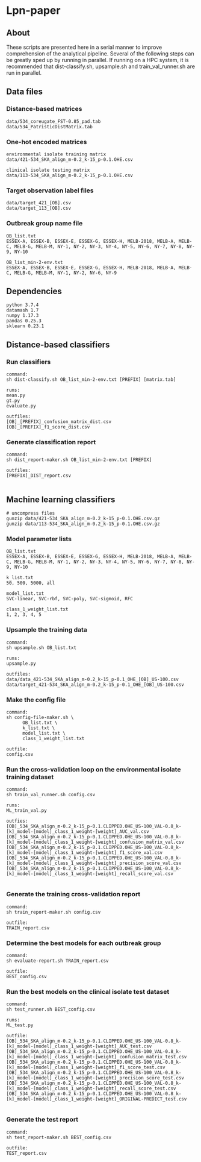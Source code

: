 # Lpn-paper

## About

These scripts are presented here in a serial manner to improve comprehension of the analytical pipeline. Several of the following steps can be greatly sped up by running in parallel. If running on a HPC system, it is recommended that dist-classify.sh, upsample.sh and train_val_runner.sh are run in parallel.
  
## Data files
  
### Distance-based matrices  
```  
data/534_coreugate_FST-0.85_pad.tab  
data/534_PatristicDistMatrix.tab  
```  
  
### One-hot encoded matrices
```  
environmental isolate training matrix  
data/421-534_SKA_align_m-0.2_k-15_p-0.1.OHE.csv  
  
clinical isolate testing matrix  
data/113-534_SKA_align_m-0.2_k-15_p-0.1.OHE.csv  
```  

### Target observation label files
```data/target_421_[OB].csv```   
```data/target_113_[OB].csv```   

### Outbreak group name file
```  
OB_list.txt  
ESSEX-A, ESSEX-B, ESSEX-E, ESSEX-G, ESSEX-H, MELB-2018, MELB-A, MELB-C, MELB-G, MELB-M, NY-1, NY-2, NY-3, NY-4, NY-5, NY-6, NY-7, NY-8, NY-9, NY-10  
  
OB_list_min-2-env.txt  
ESSEX-A, ESSEX-B, ESSEX-E, ESSEX-G, ESSEX-H, MELB-2018, MELB-A, MELB-C, MELB-G, MELB-M, NY-1, NY-2, NY-6, NY-9  
```    

## Dependencies  
```  
python 3.7.4   
datamash 1.7  
numpy 1.17.3  
pandas 0.25.3    
sklearn 0.23.1  
```  

## Distance-based classifiers
  
### Run classifiers
```  
command:  
sh dist-classify.sh OB_list_min-2-env.txt [PREFIX] [matrix.tab]  

runs:  
mean.py  
gt.py  
evaluate.py  
  
outfiles:  
[OB]_[PREFIX]_confusion_matrix_dist.csv  
[OB]_[PREFIX]_f1_score_dist.csv  
```
  
### Generate classification report  
```
command:  
sh dist_report-maker.sh OB_list_min-2-env.txt [PREFIX]  
  
outfiles:  
[PREFIX]_DIST_report.csv  
  
```
  
## Machine learning classifiers   
```  
# uncompress files  
gunzip data/421-534_SKA_align_m-0.2_k-15_p-0.1.OHE.csv.gz  
gunzip data/113-534_SKA_align_m-0.2_k-15_p-0.1.OHE.csv.gz  
```
  
### Model parameter lists
```  
OB_list.txt  
ESSEX-A, ESSEX-B, ESSEX-E, ESSEX-G, ESSEX-H, MELB-2018, MELB-A, MELB-C, MELB-G, MELB-M, NY-1, NY-2, NY-3, NY-4, NY-5, NY-6, NY-7, NY-8, NY-9, NY-10  
  
k_list.txt  
50, 500, 5000, all  
  
model_list.txt  
SVC-linear, SVC-rbf, SVC-poly, SVC-sigmoid, RFC  
  
class_1_weight_list.txt  
1, 2, 3, 4, 5  
```     
  
### Upsample the training data
```
command:  
sh upsample.sh OB_list.txt  
  
runs:  
upsample.py   
  
outfiles:   
data/data_421-534_SKA_align_m-0.2_k-15_p-0.1_OHE_[OB]_US-100.csv  
data/target_421-534_SKA_align_m-0.2_k-15_p-0.1_OHE_[OB]_US-100.csv  
```  

### Make the config file
```  
command:  
sh config-file-maker.sh \  
      OB_list.txt \  
      k_list.txt \  
      model_list.txt \  
      class_1_weight_list.txt  
  
outfile:  
config.csv  
```  

### Run the cross-validation loop on the environmental isolate training dataset  
```  
command:  
sh train_val_runner.sh config.csv  
  
runs:  
ML_train_val.py  
  
outfies:  
[OB]_534_SKA_align_m-0.2_k-15_p-0.1.CLIPPED.OHE_US-100_VAL-0.8_k-[k]_model-[model]_class_1_weight-[weight]_AUC_val.csv  
[OB]_534_SKA_align_m-0.2_k-15_p-0.1.CLIPPED.OHE_US-100_VAL-0.8_k-[k]_model-[model]_class_1_weight-[weight]_confusion_matrix_val.csv  
[OB]_534_SKA_align_m-0.2_k-15_p-0.1.CLIPPED.OHE_US-100_VAL-0.8_k-[k]_model-[model]_class_1_weight-[weight]_f1_score_val.csv  
[OB]_534_SKA_align_m-0.2_k-15_p-0.1.CLIPPED.OHE_US-100_VAL-0.8_k-[k]_model-[model]_class_1_weight-[weight]_precision_score_val.csv  
[OB]_534_SKA_align_m-0.2_k-15_p-0.1.CLIPPED.OHE_US-100_VAL-0.8_k-[k]_model-[model]_class_1_weight-[weight]_recall_score_val.csv  
  
```

### Generate the training cross-validation report
```   
command:  
sh train_report-maker.sh config.csv  
  
outfile:  
TRAIN_report.csv  
```
  
### Determine the best models for each outbreak group 
```  
command:  
sh evaluate-report.sh TRAIN_report.csv  
  
outfile:   
BEST_config.csv  
```
 
### Run the best models on the clinical isolate test dataset 
```  
command:  
sh test_runner.sh BEST_config.csv  
  
runs:  
ML_test.py  
  
outfile:  
[OB]_534_SKA_align_m-0.2_k-15_p-0.1.CLIPPED.OHE_US-100_VAL-0.8_k-[k]_model-[model]_class_1_weight-[weight]_AUC_test.csv  
[OB]_534_SKA_align_m-0.2_k-15_p-0.1.CLIPPED.OHE_US-100_VAL-0.8_k-[k]_model-[model]_class_1_weight-[weight]_confusion_matrix_test.csv  
[OB]_534_SKA_align_m-0.2_k-15_p-0.1.CLIPPED.OHE_US-100_VAL-0.8_k-[k]_model-[model]_class_1_weight-[weight]_f1_score_test.csv  
[OB]_534_SKA_align_m-0.2_k-15_p-0.1.CLIPPED.OHE_US-100_VAL-0.8_k-[k]_model-[model]_class_1_weight-[weight]_precision_score_test.csv  
[OB]_534_SKA_align_m-0.2_k-15_p-0.1.CLIPPED.OHE_US-100_VAL-0.8_k-[k]_model-[model]_class_1_weight-[weight]_recall_score_test.csv  
[OB]_534_SKA_align_m-0.2_k-15_p-0.1.CLIPPED.OHE_US-100_VAL-0.8_k-[k]_model-[model]_class_1_weight-[weight]_ORIGINAL-PREDICT_test.csv  
  
```

### Generate the test report
```  
command:  
sh test_report-maker.sh BEST_config.csv  
  
outfile:  
TEST_report.csv  
  
```
